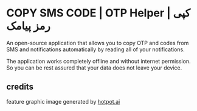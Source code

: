 # COPY SMS CODE | OTP Helper | کپی رمز پیامک

An open-source application that allows you to copy OTP and codes from SMS and notifications automatically by reading all of your notifications.

The application works completely offline and without internet permission. So you can be rest assured that your data does not leave your device.

## credits

feature graphic image generated by [hotpot.ai](https://hotpot.ai/templates/google-play-feature-graphic)
